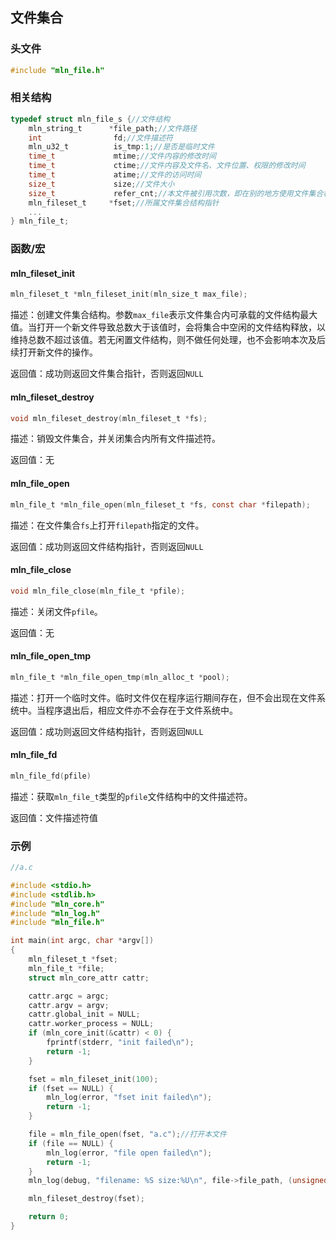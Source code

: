 ## 文件集合



### 头文件

```c
#include "mln_file.h"
```



### 相关结构

```c
typedef struct mln_file_s {//文件结构
    mln_string_t      *file_path;//文件路径                     
    int                fd;//文件描述符
    mln_u32_t          is_tmp:1;//是否是临时文件
    time_t             mtime;//文件内容的修改时间
    time_t             ctime;//文件内容及文件名、文件位置、权限的修改时间
    time_t             atime;//文件的访问时间
    size_t             size;//文件大小
    size_t             refer_cnt;//本文件被引用次数，即在别的地方使用文件集合相关函数打开了同一路径的文件
    mln_fileset_t     *fset;//所属文件集合结构指针
    ...                                                                                                            
} mln_file_t;
```



### 函数/宏



#### mln_fileset_init

```c
mln_fileset_t *mln_fileset_init(mln_size_t max_file); 
```

描述：创建文件集合结构。参数`max_file`表示文件集合内可承载的文件结构最大值。当打开一个新文件导致总数大于该值时，会将集合中空闲的文件结构释放，以维持总数不超过该值。若无闲置文件结构，则不做任何处理，也不会影响本次及后续打开新文件的操作。

返回值：成功则返回文件集合指针，否则返回`NULL`



#### mln_fileset_destroy

```c
void mln_fileset_destroy(mln_fileset_t *fs);
```

描述：销毁文件集合，并关闭集合内所有文件描述符。

返回值：无



#### mln_file_open

```c
mln_file_t *mln_file_open(mln_fileset_t *fs, const char *filepath);
```

描述：在文件集合`fs`上打开`filepath`指定的文件。

返回值：成功则返回文件结构指针，否则返回`NULL`



#### mln_file_close

```c
void mln_file_close(mln_file_t *pfile);
```

描述：关闭文件`pfile`。

返回值：无



#### mln_file_open_tmp

```c
mln_file_t *mln_file_open_tmp(mln_alloc_t *pool);
```

描述：打开一个临时文件。临时文件仅在程序运行期间存在，但不会出现在文件系统中。当程序退出后，相应文件亦不会存在于文件系统中。

返回值：成功则返回文件结构指针，否则返回`NULL`



#### mln_file_fd

```c
mln_file_fd(pfile)
```

描述：获取`mln_file_t`类型的`pfile`文件结构中的文件描述符。

返回值：文件描述符值



### 示例

```c
//a.c

#include <stdio.h>
#include <stdlib.h>
#include "mln_core.h"
#include "mln_log.h"
#include "mln_file.h"

int main(int argc, char *argv[])
{
    mln_fileset_t *fset;
    mln_file_t *file;
    struct mln_core_attr cattr;

    cattr.argc = argc;
    cattr.argv = argv;
    cattr.global_init = NULL;
    cattr.worker_process = NULL;
    if (mln_core_init(&cattr) < 0) {
        fprintf(stderr, "init failed\n");
        return -1;
    }

    fset = mln_fileset_init(100);
    if (fset == NULL) {
        mln_log(error, "fset init failed\n");
        return -1;
    }

    file = mln_file_open(fset, "a.c");//打开本文件
    if (file == NULL) {
        mln_log(error, "file open failed\n");
        return -1;
    }
    mln_log(debug, "filename: %S size:%U\n", file->file_path, (unsigned long)(file->size));

    mln_fileset_destroy(fset);

    return 0;
}
```

